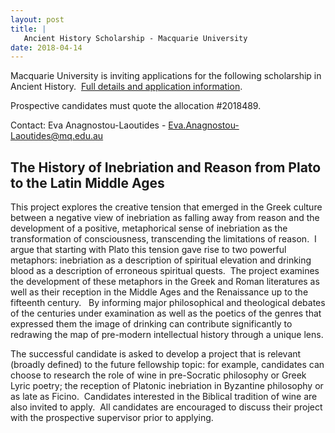 ```yaml
---
layout: post
title: |
   Ancient History Scholarship - Macquarie University
date: 2018-04-14
---
```


Macquarie University is inviting applications for the following
scholarship in Ancient History.  [Full details and application
information](https://www.mq.edu.au/research/phd-and-research-degrees/scholarships/scholarships-for-domestic-candidates).

Prospective
candidates must quote the allocation #2018489.

Contact: Eva
Anagnostou-Laoutides -
[Eva.Anagnostou-Laoutides@mq.edu.au](mailto:Eva.Anagnostou-Laoutides@mq.edu.au "Eva.Anagnostou-Laoutides@mq.edu.au")


## The History of Inebriation and Reason from Plato to the Latin Middle Ages


This project explores the creative tension that emerged in the
Greek culture between a negative view of inebriation as falling away
from reason and the development of a positive, metaphorical sense of
inebriation as the transformation of consciousness, transcending the
limitations of reason.  I argue that starting with Plato this tension
gave rise to two powerful metaphors: inebriation as a description of
spiritual elevation and drinking blood as a description of erroneous
spiritual quests.  The project examines the development of these
metaphors in the Greek and Roman literatures as well as their reception
in the Middle Ages and the Renaissance up to the fifteenth century.   By
informing major philosophical and theological debates of the centuries
under examination as well as the poetics of the genres that expressed
them the image of drinking can contribute significantly to redrawing the
map of pre-modern intellectual history through a unique
lens.

The successful candidate is asked to develop a project
that is relevant (broadly defined) to the future fellowship topic: for
example, candidates can choose to research the role of wine in
pre-Socratic philosophy or Greek Lyric poetry; the reception of Platonic
inebriation in Byzantine philosophy or as late as Ficino.  Candidates
interested in the Biblical tradition of wine are also invited to apply. 
All candidates are encouraged to discuss their project with the
prospective supervisor prior to applying.

